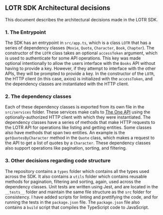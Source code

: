 ## LOTR SDK Architectural decisions

This document describes the architectural decisions made in the LOTR SDK.

### 1. The Entrypoint

The SDK has an entrypoint in `src/app.ts`, which is a class `LOTR` that has a series of dependency classes (`Movie`, `Quote`, `Character`, `Book`, `Chapter`).
The constructor of the `LOTR` class takes an optional `accessToken` argument, which is used to authenticate for some API operations. This key was made optional intentionally to
allow the users interface with the `Books` API without having to provide a key. However, if they attempt to interface with the other APIs, they will be prompted to provide a key.
In the constructor of the `LOTR`, the HTTP client (in this case, axios) is initialized with the `accessToken`, and the dependency classes are instantiated with the HTTP client.

### 2. The dependency classes

Each of these dependency classes is exported from its own file in the `src/services` folder. These services make calls to [The One API](https://the-one-api.dev/) using the optionally-authorized HTTP client with which they were instantiated.
The dependency classes have a series of methods that make HTTP requests to the LOTR API for operations like listing and getting entities. Some classes also have methods that span two entities.
An example is the `getQuotesByCharacter` method in the `Quote` class, which makes a request to the API to get a list of quotes by a `Character`.
These dependency classes also support operations like pagination, sorting, and filtering.

### 3. Other decisions regarding code structure

The repository contains a `types` folder which contains all the types used across the SDK. It also contains a `utils` folder which contains reusable methods for pagination, filtering
and sorting, again, used across the dependency classes. Unit tests are written using Jest, and are located in the `__tests__` folder and maintain the same file structure as the `src` folder for consistency.
I have added scripts for linting and prettifying the code, and for running the tests in the `package.json` file. The `package.json` file also contains a `build` script that compiles the TypeScript code to JavaScript.
